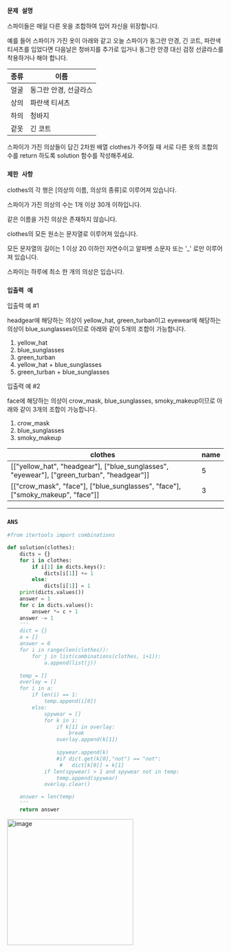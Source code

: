 ### `문제 설명`

스파이들은 매일 다른 옷을 조합하여 입어 자신을 위장합니다.

예를 들어 스파이가 가진 옷이 아래와 같고 오늘 스파이가 동그란 안경, 긴 코트, 파란색 티셔츠를 입었다면 다음날은 청바지를 추가로 입거나 동그란 안경 대신 검정 선글라스를 착용하거나 해야 합니다.

|종류|이름|
|---|---|
|얼굴|동그란 안경, 선글라스|
|상의|파란색 티셔츠|
|하의|청바지|
|겉옷|긴 코트|

스파이가 가진 의상들이 담긴 2차원 배열 clothes가 주어질 때 서로 다른 옷의 조합의 수를 return 하도록 solution 함수를 작성해주세요.

### `제한 사항`

clothes의 각 행은 [의상의 이름, 의상의 종류]로 이루어져 있습니다.

스파이가 가진 의상의 수는 1개 이상 30개 이하입니다.

같은 이름을 가진 의상은 존재하지 않습니다.

clothes의 모든 원소는 문자열로 이루어져 있습니다.

모든 문자열의 길이는 1 이상 20 이하인 자연수이고 알파벳 소문자 또는 '_' 로만 이루어져 있습니다.

스파이는 하루에 최소 한 개의 의상은 입습니다.

### `입출력 예`

입출력 예 #1

headgear에 해당하는 의상이 yellow_hat, green_turban이고 eyewear에 해당하는 의상이 blue_sunglasses이므로 아래와 같이 5개의 조합이 가능합니다.

1. yellow_hat
2. blue_sunglasses
3. green_turban
4. yellow_hat + blue_sunglasses
5. green_turban + blue_sunglasses


입출력 예 #2

face에 해당하는 의상이 crow_mask, blue_sunglasses, smoky_makeup이므로 아래와 같이 3개의 조합이 가능합니다.

1. crow_mask
2. blue_sunglasses
3. smoky_makeup

|clothes|name|
|---|---|
|[["yellow_hat", "headgear"], ["blue_sunglasses", "eyewear"], ["green_turban", "headgear"]]|5|
|[["crow_mask", "face"], ["blue_sunglasses", "face"], ["smoky_makeup", "face"]]|3|
----

### `ANS`

```python
#from itertools import combinations

def solution(clothes):
    dicts = {}
    for i in clothes:
        if i[1] in dicts.keys():
            dicts[i[1]] += 1
        else:
            dicts[i[1]] = 1
    print(dicts.values())
    answer = 1
    for c in dicts.values():
        answer *= c + 1
    answer -= 1
    '''
    dict = {}
    a = []
    answer = 0
    for i in range(len(clothes)):
        for j in list(combinations(clothes, i+1)):
            a.append(list(j))
    
    temp = []
    overlay = []
    for i in a:
        if len(i) == 1:
            temp.append(i[0])
        else:
            spywear = []
            for k in i:
                if k[1] in overlay:
                    break
                overlay.append(k[1])
                
                spywear.append(k)
                #if dict.get(k[0],"not") == "not":
                 #   dict[k[0]] = k[1]
            if len(spywear) > 1 and spywear not in temp:
                temp.append(spywear)
            overlay.clear()

    answer = len(temp)
    '''
    return answer


```


<img width="293" alt="image" src="https://user-images.githubusercontent.com/84978165/228169559-bfab528c-3253-4d7e-9797-4a9ead7ef414.png">


